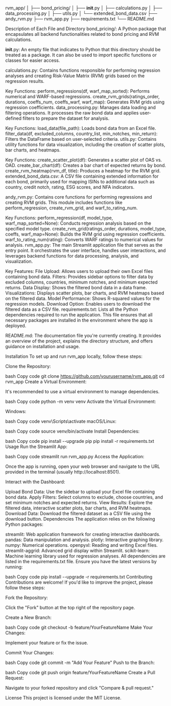 rvm_app/
│
├── bond_pricing/
│   ├── __init__.py
│   ├── calculations.py
│   ├── data_processing.py
│   ├── utils.py
│   └── extended_bond_data.csv
├── andy_rvm.py
├── rvm_app.py
├── requirements.txt
└── README.md

Description of Each File and Directory
bond_pricing/:
A Python package that encapsulates all backend functionalities related to bond pricing and RVM calculations.

__init__.py:
An empty file that indicates to Python that this directory should be treated as a package. It can also be used to import specific functions or classes for easier access.

calculations.py:
Contains functions responsible for performing regression analyses and creating Risk-Value Matrix (RVM) grids based on the regression results.

Key Functions:
perform_regressions(df, warf_map_sorted): Performs numerical and WARF-based regressions.
create_rvm_grids(ratings_order, durations, coeffs_num, coeffs_warf, warf_map): Generates RVM grids using regression coefficients.
data_processing.py:
Manages data loading and filtering operations. It processes the raw bond data and applies user-defined filters to prepare the dataset for analysis.

Key Functions:
load_data(file_path): Loads bond data from an Excel file.
filter_data(df, excluded_columns, country_list, min_notches, min_return): Filters the DataFrame based on user-selected criteria.
utils.py:
Contains utility functions for data visualization, including the creation of scatter plots, bar charts, and heatmaps.

Key Functions:
create_scatter_plot(df): Generates a scatter plot of OAS vs. OAD.
create_bar_chart(df): Creates a bar chart of expected returns by bond.
create_rvm_heatmap(rvm_df, title): Produces a heatmap for the RVM grid.
extended_bond_data.csv:
A CSV file containing extended information for each bond, primarily used for mapping ISINs to additional data such as country, credit notch, rating, ESG scores, and NFA indicators.

andy_rvm.py:
Contains core functions for performing regressions and creating RVM grids. This module includes functions like perform_regression, create_rvm_grid, and warf_to_rating_num.

Key Functions:
perform_regression(df, model_type, warf_map_sorted=None): Conducts regression analysis based on the specified model type.
create_rvm_grid(ratings_order, durations, model_type, coeffs, warf_map=None): Builds the RVM grid using regression coefficients.
warf_to_rating_num(rating): Converts WARF ratings to numerical values for analysis.
rvm_app.py:
The main Streamlit application file that serves as the entry point. It orchestrates the user interface, handles user interactions, and leverages backend functions for data processing, analysis, and visualization.

Key Features:
File Upload: Allows users to upload their own Excel files containing bond data.
Filters: Provides sidebar options to filter data by excluded columns, countries, minimum notches, and minimum expected returns.
Data Display: Shows the filtered bond data in a data frame.
Visualizations: Displays scatter plots, bar charts, and RVM heatmaps based on the filtered data.
Model Performance: Shows R-squared values for the regression models.
Download Option: Enables users to download the filtered data as a CSV file.
requirements.txt:
Lists all the Python dependencies required to run the application. This file ensures that all necessary packages are installed in the environment where the app is deployed.

README.md:
The documentation file you're currently creating. It provides an overview of the project, explains the directory structure, and offers guidance on installation and usage.

Installation
To set up and run rvm_app locally, follow these steps:

Clone the Repository:

bash
Copy code
git clone https://github.com/yourusername/rvm_app.git
cd rvm_app
Create a Virtual Environment:

It's recommended to use a virtual environment to manage dependencies.

bash
Copy code
python -m venv venv
Activate the Virtual Environment:

Windows:

bash
Copy code
venv\Scripts\activate
macOS/Linux:

bash
Copy code
source venv/bin/activate
Install Dependencies:

bash
Copy code
pip install --upgrade pip
pip install -r requirements.txt
Usage
Run the Streamlit App:

bash
Copy code
streamlit run rvm_app.py
Access the Application:

Once the app is running, open your web browser and navigate to the URL provided in the terminal (usually http://localhost:8501).

Interact with the Dashboard:

Upload Bond Data: Use the sidebar to upload your Excel file containing bond data.
Apply Filters: Select columns to exclude, choose countries, and set minimum notches and expected returns.
View Results: Explore the filtered data, interactive scatter plots, bar charts, and RVM heatmaps.
Download Data: Download the filtered dataset as a CSV file using the download button.
Dependencies
The application relies on the following Python packages:

streamlit: Web application framework for creating interactive dashboards.
pandas: Data manipulation and analysis.
plotly: Interactive graphing library.
numpy: Numerical operations.
openpyxl: Reading and writing Excel files.
streamlit-aggrid: Advanced grid display within Streamlit.
scikit-learn: Machine learning library used for regression analyses.
All dependencies are listed in the requirements.txt file. Ensure you have the latest versions by running:

bash
Copy code
pip install --upgrade -r requirements.txt
Contributing
Contributions are welcome! If you'd like to improve the project, please follow these steps:

Fork the Repository:

Click the "Fork" button at the top right of the repository page.

Create a New Branch:

bash
Copy code
git checkout -b feature/YourFeatureName
Make Your Changes:

Implement your feature or fix the issue.

Commit Your Changes:

bash
Copy code
git commit -m "Add Your Feature"
Push to the Branch:

bash
Copy code
git push origin feature/YourFeatureName
Create a Pull Request:

Navigate to your forked repository and click "Compare & pull request."

License
This project is licensed under the MIT License.